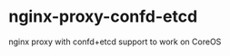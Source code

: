 nginx-proxy-confd-etcd
======================

nginx proxy with confd+etcd support to work on CoreOS

